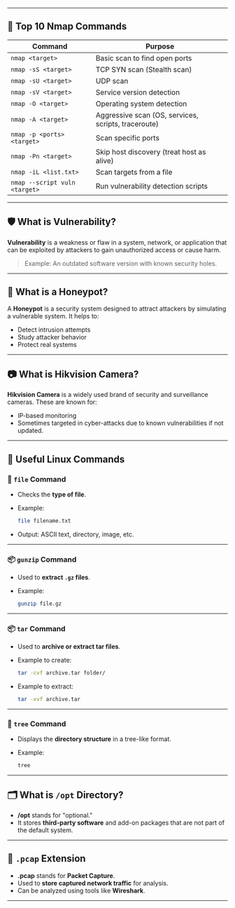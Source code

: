 
---

## 📌 Top 10 Nmap Commands

| Command                       | Purpose                                             |
| ----------------------------- | --------------------------------------------------- |
| `nmap <target>`               | Basic scan to find open ports                       |
| `nmap -sS <target>`           | TCP SYN scan (Stealth scan)                         |
| `nmap -sU <target>`           | UDP scan                                            |
| `nmap -sV <target>`           | Service version detection                           |
| `nmap -O <target>`            | Operating system detection                          |
| `nmap -A <target>`            | Aggressive scan (OS, services, scripts, traceroute) |
| `nmap -p <ports> <target>`    | Scan specific ports                                 |
| `nmap -Pn <target>`           | Skip host discovery (treat host as alive)           |
| `nmap -iL <list.txt>`         | Scan targets from a file                            |
| `nmap --script vuln <target>` | Run vulnerability detection scripts                 |

---

## 🛡️ What is Vulnerability?

**Vulnerability** is a weakness or flaw in a system, network, or application that can be exploited by attackers to gain unauthorized access or cause harm.

> Example: An outdated software version with known security holes.

---

## 🎯 What is a Honeypot?

A **Honeypot** is a security system designed to attract attackers by simulating a vulnerable system. It helps to:

* Detect intrusion attempts
* Study attacker behavior
* Protect real systems

---

## 📷 What is Hikvision Camera?

**Hikvision Camera** is a widely used brand of security and surveillance cameras. These are known for:

* IP-based monitoring
* Sometimes targeted in cyber-attacks due to known vulnerabilities if not updated.

---

## 📂 Useful Linux Commands

### 🔎 `file` Command

* Checks the **type of file**.
* Example:

  ```bash
  file filename.txt
  ```
* Output: ASCII text, directory, image, etc.

---

### 📦 `gunzip` Command

* Used to **extract `.gz` files**.
* Example:

  ```bash
  gunzip file.gz
  ```

---

### 📦 `tar` Command

* Used to **archive or extract tar files**.
* Example to create:

  ```bash
  tar -cvf archive.tar folder/
  ```
* Example to extract:

  ```bash
  tar -xvf archive.tar
  ```

---

### 🌳 `tree` Command

* Displays the **directory structure** in a tree-like format.
* Example:

  ```bash
  tree
  ```

---

## 🗂️ What is `/opt` Directory?

* **/opt** stands for "optional."
* It stores **third-party software** and add-on packages that are not part of the default system.

---

## 📁 `.pcap` Extension

* **.pcap** stands for **Packet Capture**.
* Used to **store captured network traffic** for analysis.
* Can be analyzed using tools like **Wireshark**.

---

